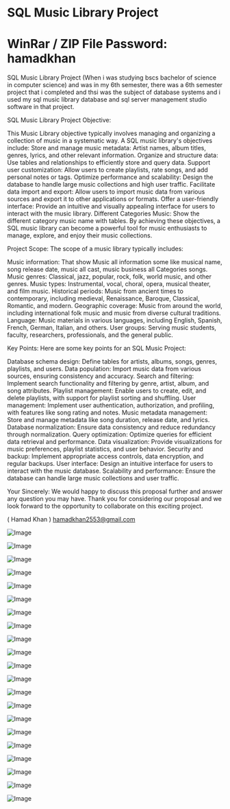 # SQL Music Library Project
# WinRar / ZIP File Password: hamadkhan
SQL Music Library Project (When i was studying bscs bachelor of science in computer science) and was in my 6th semester, there was a 6th semester project that i completed  and thsi was the subject of database systems and i used my sql music library database and sql server management studio software in that project.

SQL Music Library Project Objective:

This Music Library objective typically involves managing and organizing a collection of music in a systematic way. A SQL music library's objectives include: Store and manage music metadata: Artist names, album titles, genres, lyrics, and other relevant information. Organize and structure data: Use tables and relationships to efficiently store and query data. Support user customization: Allow users to create playlists, rate songs, and add personal notes or tags. Optimize performance and scalability: Design the database to handle large music collections and high user traffic. Facilitate data import and export: Allow users to import music data from various sources and export it to other applications or formats. Offer a user-friendly interface: Provide an intuitive and visually appealing interface for users to interact with the music library. Different Categories Music: Show the different category music name with tables. By achieving these objectives, a SQL music library can become a powerful tool for music enthusiasts to manage, explore, and enjoy their music collections.

Project Scope: The scope of a music library typically includes:

Music information: That show Music all information some like musical name, song release date, music all cast, music business all Categories songs.
Music genres: Classical, jazz, popular, rock, folk, world music, and other genres.
Music types: Instrumental, vocal, choral, opera, musical theater, and film music.
Historical periods: Music from ancient times to contemporary, including medieval, Renaissance, Baroque, Classical, Romantic, and modern.
Geographic coverage: Music from around the world, including international folk music and music from diverse cultural traditions.
Language: Music materials in various languages, including English, Spanish, French, German, Italian, and others.
User groups: Serving music students, faculty, researchers, professionals, and the general public.

Key Points: Here are some key points for an SQL Music Project:

Database schema design: Define tables for artists, albums, songs, genres, playlists, and users.
Data population: Import music data from various sources, ensuring consistency and accuracy.
Search and filtering: Implement search functionality and filtering by genre, artist, album, and song attributes.
Playlist management: Enable users to create, edit, and delete playlists, with support for playlist sorting and shuffling.
User management: Implement user authentication, authorization, and profiling, with features like song rating and notes.
Music metadata management: Store and manage metadata like song duration, release date, and lyrics.
Database normalization: Ensure data consistency and reduce redundancy through normalization.
Query optimization: Optimize queries for efficient data retrieval and performance.
Data visualization: Provide visualizations for music preferences, playlist statistics, and user behavior.
Security and backup: Implement appropriate access controls, data encryption, and regular backups.
User interface: Design an intuitive interface for users to interact with the music database.
Scalability and performance: Ensure the database can handle large music collections and user traffic.

Your Sincerely: We would happy to discuss this proposal further and answer any question you may have. Thank you for considering our proposal and we look forward to the opportunity to collaborate on this exciting project.

( Hamad Khan ) hamadkhan2553@gmail.com

![Image](https://github.com/user-attachments/assets/9bf7a43a-61e3-40b2-b59b-28480615badc)

![Image](https://github.com/user-attachments/assets/1efd8c1c-7241-49ef-afad-5f02914d916d)

![Image](https://github.com/user-attachments/assets/ea0ce656-2e9d-4e32-917c-8c48697d2ff6)

![Image](https://github.com/user-attachments/assets/818ba27b-c734-4781-9da4-8e83a33f948a)

![Image](https://github.com/user-attachments/assets/7a4b32e0-0886-4289-a730-217a1473bdae)

![Image](https://github.com/user-attachments/assets/bb95f69c-04b7-4795-97ac-a5d00d07efe0)

![Image](https://github.com/user-attachments/assets/f47885de-a9ba-476a-9945-da27afeed16d)

![Image](https://github.com/user-attachments/assets/51948cd5-0e69-4210-bed7-60e88ab62aee)

![Image](https://github.com/user-attachments/assets/0f3c1735-8687-459f-8ab3-3690d7981a83)

![Image](https://github.com/user-attachments/assets/8cdf4135-d4b8-45c1-8d9b-0a41728bd188)

![Image](https://github.com/user-attachments/assets/d04eae72-745b-44a0-95f1-7ce976e560a9)

![Image](https://github.com/user-attachments/assets/65c73910-a016-4945-9688-b2baf707253a)

![Image](https://github.com/user-attachments/assets/703596d9-6a77-4c3d-9e82-5f5886662590)

![Image](https://github.com/user-attachments/assets/c7ed38b8-b8ae-401e-bf98-2bda05c87559)

![Image](https://github.com/user-attachments/assets/730abca8-0e26-4c1d-ba08-92d1d728157c)

![Image](https://github.com/user-attachments/assets/4c61ac44-6271-499e-989a-ecb68725889a)

![Image](https://github.com/user-attachments/assets/83c43d9e-020f-4e6f-8915-4da5b44dd058)

![Image](https://github.com/user-attachments/assets/23ea408b-d4c3-45a3-a844-392720c3fd8f)

![Image](https://github.com/user-attachments/assets/ff69dba2-6593-4e36-8abc-dfb03cffb001)

![Image](https://github.com/user-attachments/assets/43c7037d-6d78-4370-b808-54b8371a6eb3)

![Image](https://github.com/user-attachments/assets/9ef98082-057e-49da-849e-6252b56c684d)
